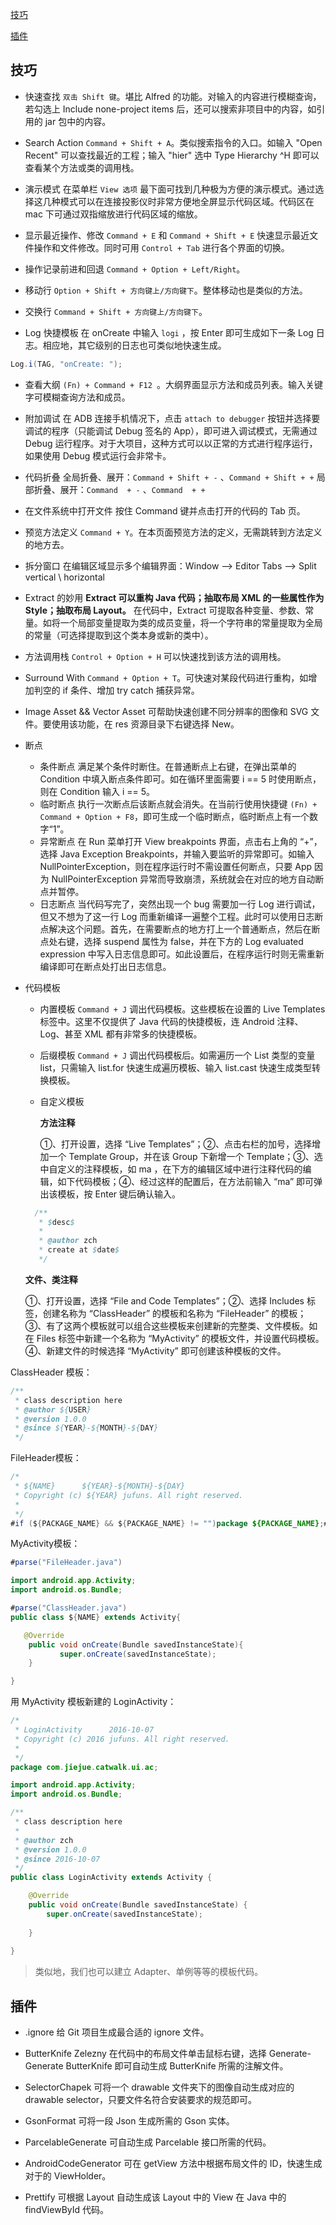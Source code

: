 [技巧](#技巧)

[插件](#插件)



## 技巧
- 快速查找
`双击 Shift 键`。堪比 Alfred 的功能。对输入的内容进行模糊查询，若勾选上 Include none-project items 后，还可以搜索非项目中的内容，如引用的 jar 包中的内容。

- Search Action
`Command + Shift + A`。类似搜索指令的入口。如输入 "Open Recent" 可以查找最近的工程；输入 "hier" 选中 Type Hierarchy ^H 即可以查看某个方法或类的调用栈。

- 演示模式
在菜单栏 `View 选项` 最下面可找到几种极为方便的演示模式。通过选择这几种模式可以在连接投影仪时非常方便地全屏显示代码区域。代码区在 mac 下可通过双指缩放进行代码区域的缩放。

- 显示最近操作、修改
`Command + E` 和 `Command + Shift + E` 快速显示最近文件操作和文件修改。同时可用 `Control + Tab` 进行各个界面的切换。

- 操作记录前进和回退
`Command + Option + Left/Right`。

- 移动行
`Option + Shift + 方向键上/方向键下`。整体移动也是类似的方法。

- 交换行
`Command + Shift + 方向键上/方向键下`。

- Log 快捷模板
在 onCreate 中输入 `logi` ，按 Enter 即可生成如下一条 Log 日志。相应地，其它级别的日志也可类似地快速生成。
```Java
Log.i(TAG, "onCreate: ");
```

- 查看大纲
`(Fn) + Command + F12 `。大纲界面显示方法和成员列表。输入关键字可模糊查询方法和成员。

- 附加调试
在 ADB 连接手机情况下，点击 `attach to debugger` 按钮并选择要调试的程序（只能调试 Debug 签名的 App），即可进入调试模式，无需通过 Debug 运行程序。对于大项目，这种方式可以以正常的方式进行程序运行，如果使用 Debug 模式运行会非常卡。

- 代码折叠
全局折叠、展开：`Command + Shift + -` 、`Command + Shift + +` 
局部折叠、展开：`Command  + -` 、`Command  + +` 

- 在文件系统中打开文件
按住 Command 键并点击打开的代码的 Tab 页。

- 预览方法定义
`Command + Y`。在本页面预览方法的定义，无需跳转到方法定义的地方去。

- 拆分窗口
在编辑区域显示多个编辑界面：Window --> Editor Tabs --> Split vertical \ horizontal

- Extract 的妙用
**Extract 可以重构 Java 代码；抽取布局 XML 的一些属性作为 Style；抽取布局 Layout。**
在代码中，Extract 可提取各种变量、参数、常量。如将一个局部变量提取为类的成员变量，将一个字符串的常量提取为全局的常量（可选择提取到这个类本身或新的类中）。

- 方法调用栈
`Control + Option + H` 可以快速找到该方法的调用栈。

- Surround With
`Command + Option + T`。可快速对某段代码进行重构，如增加判空的 if 条件、增加 try catch 捕获异常。

- Image Asset && Vector Asset
可帮助快速创建不同分辨率的图像和 SVG 文件。要使用该功能，在 res 资源目录下右键选择 New。

- 断点
  - 条件断点
     满足某个条件时断住。在普通断点上右键，在弹出菜单的 Condition 中填入断点条件即可。如在循环里面需要 i == 5 时使用断点，则在 Condition 输入 i == 5。
  - 临时断点
    执行一次断点后该断点就会消失。在当前行使用快捷键 `(Fn) + Command + Option + F8`，即可生成一个临时断点，临时断点上有一个数字“1”。
  - 异常断点
    在 Run 菜单打开 View breakpoints 界面，点击右上角的 “+”，选择 Java Exception Breakpoints，并输入要监听的异常即可。如输入 NullPointerException，则在程序运行时不需设置任何断点，只要 App 因为 NullPointerException 异常而导致崩溃，系统就会在对应的地方自动断点并暂停。
  - 日志断点
    当代码写完了，突然出现一个 bug 需要加一行 Log 进行调试，但又不想为了这一行 Log 而重新编译一遍整个工程。此时可以使用日志断点解决这个问题。首先，在需要断点的地方打上一个普通断点，然后在断点处右键，选择 suspend 属性为 false，并在下方的 Log evaluated expression 中写入日志信息即可。如此设置后，在程序运行时则无需重新编译即可在断点处打出日志信息。

- 代码模板
  - 内置模板
  `Command + J` 调出代码模板。这些模板在设置的 Live Templates 标签中。这里不仅提供了 Java 代码的快捷模板，连 Android 注释、Log、甚至 XML 都有非常多的快捷模板。

  - 后缀模板
 `Command + J` 调出代码模板后。如需遍历一个 List 类型的变量 list，只需输入 list.for 快速生成遍历模板、输入 list.cast 快速生成类型转换模板。

  - 自定义模板
  
    **方法注释**

     ①、打开设置，选择 “Live Templates”；②、点击右栏的加号，选择增加一个 Template Group，并在该 Group 下新增一个 Template；③、选中自定义的注释模板，如 ma ，在下方的编辑区域中进行注释代码的编辑，如下代码模板；④、经过这样的配置后，在方法前输入 “ma” 即可弹出该模板，按 Enter 键后确认输入。

   ```Java
     /**
      * $desc$
      *
      * @author zch
      * create at $date$
      */
   ```

    **文件、类注释**
   
   ①、打开设置，选择 “File and Code Templates”；②、选择 Includes 标签，创建名称为 “ClassHeader” 的模板和名称为 “FileHeader” 的模板；③、有了这两个模板就可以组合这些模板来创建新的完整类、文件模板。如在 Files 标签中新建一个名称为 “MyActivity” 的模板文件，并设置代码模板。④、新建文件的时候选择 “MyActivity” 即可创建该种模板的文件。
   
ClassHeader 模板：
    
```Java
/**
 * class description here
 * @author ${USER}
 * @version 1.0.0
 * @since ${YEAR}-${MONTH}-${DAY}
 */
```
    
FileHeader模板：
    
```Java
/*
 * ${NAME}      ${YEAR}-${MONTH}-${DAY}
 * Copyright (c) ${YEAR} jufuns. All right reserved.
 *
 */
#if (${PACKAGE_NAME} && ${PACKAGE_NAME} != "")package ${PACKAGE_NAME};#end
```
    
MyActivity模板：

```Java
#parse("FileHeader.java")

import android.app.Activity;
import android.os.Bundle;

#parse("ClassHeader.java")
public class ${NAME} extends Activity{

   @Override
    public void onCreate(Bundle savedInstanceState){
           super.onCreate(savedInstanceState);
    }

}
```
 
用 MyActivity 模板新建的 LoginActivity：
	
```Java
/*
 * LoginActivity      2016-10-07
 * Copyright (c) 2016 jufuns. All right reserved.
 *
 */
package com.jiejue.catwalk.ui.ac;

import android.app.Activity;
import android.os.Bundle;

/**
 * class description here
 *
 * @author zch
 * @version 1.0.0
 * @since 2016-10-07
 */
public class LoginActivity extends Activity {

    @Override
   	public void onCreate(Bundle savedInstanceState) {
       	super.onCreate(savedInstanceState);
       	
   	}
   	
}
```
> 类似地，我们也可以建立 Adapter、单例等等的模板代码。

## 插件
- .ignore
给 Git 项目生成最合适的 ignore 文件。

- ButterKnife Zelezny
在代码中的布局文件单击鼠标右键，选择 Generate-Generate ButterKnife 即可自动生成 ButterKnife 所需的注解文件。

- SelectorChapek
可将一个 drawable 文件夹下的图像自动生成对应的 drawable selector，只要文件名符合安装要求的规范即可。

- GsonFormat
可将一段 Json 生成所需的 Gson 实体。

- ParcelableGenerate
可自动生成 Parcelable 接口所需的代码。

- AndroidCodeGenerator
可在 getView 方法中根据布局文件的 ID，快速生成对于的 ViewHolder。

- Prettify
可根据 Layout 自动生成该 Layout 中的 View 在 Java 中的 findViewById 代码。
